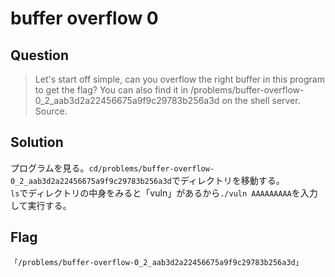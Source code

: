 # buffer overflow 0

## Question

>Let's start off simple, can you overflow the right buffer in this program to get the flag? You can also find it in /problems/buffer-overflow-0_2_aab3d2a22456675a9f9c29783b256a3d on the shell server. Source. 

## Solution

プログラムを見る。`cd/problems/buffer-overflow-0_2_aab3d2a22456675a9f9c29783b256a3d`でディレクトリを移動する。   
`ls`でディレクトリの中身をみると「vuln」があるから`./vuln AAAAAAAAA`を入力して実行する。   

## Flag
`「/problems/buffer-overflow-0_2_aab3d2a22456675a9f9c29783b256a3d」`

